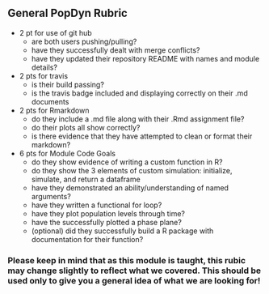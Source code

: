 ##  General PopDyn Rubric
- 2 pt for use of git hub
    - are both users pushing/pulling?
    - have they successfully dealt with merge conflicts?
    - have they updated their repository README with names and module details?
- 2 pts for travis
    - is their build passing?
    - is the travis badge included and displaying correctly on their .md documents
- 2 pts for Rmarkdown
    - do they include a .md file along with their .Rmd assignment file?
    - do their plots all show correctly?
    - is there evidence that they have attempted to clean or format their markdown?
- 6 pts for Module Code Goals
    - do they show evidence of writing a custom function in R?
    - do they show the 3 elements of custom simulation: initialize, simulate, and return a dataframe
    - have they demonstrated an ability/understanding of named arguments?
    - have they written a functional for loop? 
    - have they plot population levels through time?
    - have the successfully plotted a phase plane? 
    - (optional) did they successfully build a R package with documentation for their function? 
    
### Please keep in mind that as this module is taught, this rubic may change slightly to reflect what we covered. This should be used only to give you a general idea of what we are looking for!
